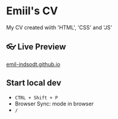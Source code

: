 # Emiil's CV

My CV created wiith 'HTML', 'CSS' and 'JS'

## 👓 Live Preview

[emil-indsodt.github.io](https://emil-indsoft.github.io)

## Start local dev

- `CTRL + Shift + P`
- Browser Sync: mode in browser
- `/`
